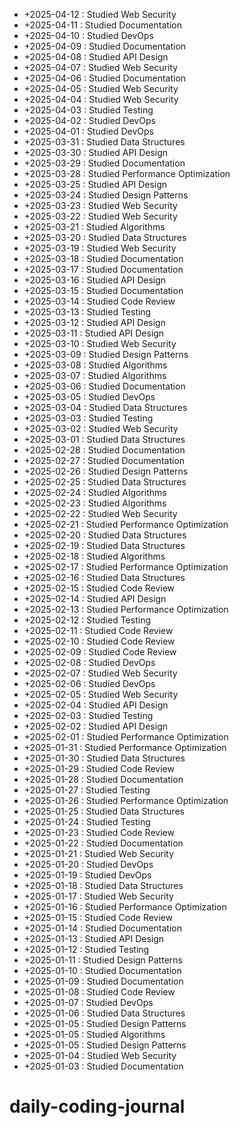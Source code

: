 - +2025-04-12 : Studied Web Security
- +2025-04-11 : Studied Documentation
- +2025-04-10 : Studied DevOps
- +2025-04-09 : Studied Documentation
- +2025-04-08 : Studied API Design
- +2025-04-07 : Studied Web Security
- +2025-04-06 : Studied Documentation
- +2025-04-05 : Studied Web Security
- +2025-04-04 : Studied Web Security
- +2025-04-03 : Studied Testing
- +2025-04-02 : Studied DevOps
- +2025-04-01 : Studied DevOps
- +2025-03-31 : Studied Data Structures
- +2025-03-30 : Studied API Design
- +2025-03-29 : Studied Documentation
- +2025-03-28 : Studied Performance Optimization
- +2025-03-25 : Studied API Design
- +2025-03-24 : Studied Design Patterns
- +2025-03-23 : Studied Web Security
- +2025-03-22 : Studied Web Security
- +2025-03-21 : Studied Algorithms
- +2025-03-20 : Studied Data Structures
- +2025-03-19 : Studied Web Security
- +2025-03-18 : Studied Documentation
- +2025-03-17 : Studied Documentation
- +2025-03-16 : Studied API Design
- +2025-03-15 : Studied Documentation
- +2025-03-14 : Studied Code Review
- +2025-03-13 : Studied Testing
- +2025-03-12 : Studied API Design
- +2025-03-11 : Studied API Design
- +2025-03-10 : Studied Web Security
- +2025-03-09 : Studied Design Patterns
- +2025-03-08 : Studied Algorithms
- +2025-03-07 : Studied Algorithms
- +2025-03-06 : Studied Documentation
- +2025-03-05 : Studied DevOps
- +2025-03-04 : Studied Data Structures
- +2025-03-03 : Studied Testing
- +2025-03-02 : Studied Web Security
- +2025-03-01 : Studied Data Structures
- +2025-02-28 : Studied Documentation
- +2025-02-27 : Studied Documentation
- +2025-02-26 : Studied Design Patterns
- +2025-02-25 : Studied Data Structures
- +2025-02-24 : Studied Algorithms
- +2025-02-23 : Studied Algorithms
- +2025-02-22 : Studied Web Security
- +2025-02-21 : Studied Performance Optimization
- +2025-02-20 : Studied Data Structures
- +2025-02-19 : Studied Data Structures
- +2025-02-18 : Studied Algorithms
- +2025-02-17 : Studied Performance Optimization
- +2025-02-16 : Studied Data Structures
- +2025-02-15 : Studied Code Review
- +2025-02-14 : Studied API Design
- +2025-02-13 : Studied Performance Optimization
- +2025-02-12 : Studied Testing
- +2025-02-11 : Studied Code Review
- +2025-02-10 : Studied Code Review
- +2025-02-09 : Studied Code Review
- +2025-02-08 : Studied DevOps
- +2025-02-07 : Studied Web Security
- +2025-02-06 : Studied DevOps
- +2025-02-05 : Studied Web Security
- +2025-02-04 : Studied API Design
- +2025-02-03 : Studied Testing
- +2025-02-02 : Studied API Design
- +2025-02-01 : Studied Performance Optimization
- +2025-01-31 : Studied Performance Optimization
- +2025-01-30 : Studied Data Structures
- +2025-01-29 : Studied Code Review
- +2025-01-28 : Studied Documentation
- +2025-01-27 : Studied Testing
- +2025-01-26 : Studied Performance Optimization
- +2025-01-25 : Studied Data Structures
- +2025-01-24 : Studied Testing
- +2025-01-23 : Studied Code Review
- +2025-01-22 : Studied Documentation
- +2025-01-21 : Studied Web Security
- +2025-01-20 : Studied DevOps
- +2025-01-19 : Studied DevOps
- +2025-01-18 : Studied Data Structures
- +2025-01-17 : Studied Web Security
- +2025-01-16 : Studied Performance Optimization
- +2025-01-15 : Studied Code Review
- +2025-01-14 : Studied Documentation
- +2025-01-13 : Studied API Design
- +2025-01-12 : Studied Testing
- +2025-01-11 : Studied Design Patterns
- +2025-01-10 : Studied Documentation
- +2025-01-09 : Studied Documentation
- +2025-01-08 : Studied Code Review
- +2025-01-07 : Studied DevOps
- +2025-01-06 : Studied Data Structures
- +2025-01-05 : Studied Design Patterns
- +2025-01-05 : Studied Algorithms
- +2025-01-05 : Studied Design Patterns
- +2025-01-04 : Studied Web Security
- +2025-01-03 : Studied Documentation
# daily-coding-journal
